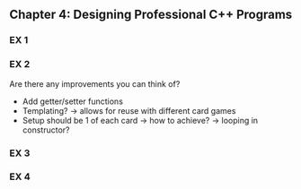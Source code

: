 ## Chapter 4: Designing Professional C++ Programs

### EX 1

### EX 2

Are there any improvements you can think of?

- Add getter/setter functions
- Templating? -> allows for reuse with different card games 
- Setup should be 1 of each card -> how to achieve? -> looping in constructor?


### EX 3

### EX 4